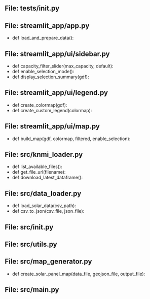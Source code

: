 ## File: tests/__init__.py

## File: streamlit_app/app.py
- def load_and_prepare_data():

## File: streamlit_app/ui/sidebar.py
- def capacity_filter_slider(max_capacity, default):
- def enable_selection_mode():
- def display_selection_summary(gdf):

## File: streamlit_app/ui/legend.py
- def create_colormap(gdf):
- def create_custom_legend(colormap):

## File: streamlit_app/ui/map.py
- def build_map(gdf, colormap, filtered, enable_selection):

## File: src/knmi_loader.py
- def list_available_files():
- def get_file_url(filename):
- def download_latest_dataframe():

## File: src/data_loader.py
- def load_solar_data(csv_path):
- def csv_to_json(csv_file, json_file):

## File: src/__init__.py

## File: src/utils.py

## File: src/map_generator.py
- def create_solar_panel_map(data_file, geojson_file, output_file):

## File: src/main.py
